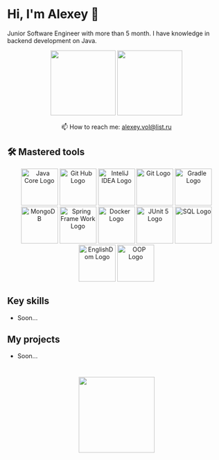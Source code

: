 # Hi, I'm Alexey 👋
Junior Software Engineer with more than 5 month. 
I have knowledge in backend development on Java.


<p align='center'>
   <a href="https://github-readme-stats.vercel.app/api?username=Belosnejechka&show_icons=true&count_private=true"><img
      height=150
      src="https://github-readme-stats.vercel.app/api?username=Belosnejechka&show_icons=true&count_private=true"/></a>
   <a href="https://github.com/Belosnejechka/github-readme-stats"><img 
      height=150
      src="https://github-readme-stats.vercel.app/api/top-langs/?username=Belosnejechka&layout=compact"/></a>
</p>
<p align='center'>
   📫 How to reach me: <a href='alexey.vol@list.ru'>alexey.vol@list.ru</a>
</p>


## 🛠 Mastered tools
<div class = "Stak">
   <p align='center'>
	   <image src="https://u.netology.ru/backend/uploads/page_assets/images/file/46322/tools_Java_color.png" alt="Java Core Logo" height=85>
      <image src="https://u.netology.ru/backend/uploads/page_assets/images/file/46313/tools_GIT_color.png" alt="Git Hub Logo" height=85> 
      <image src="https://u.netology.ru/backend/uploads/page_assets/images/file/46323/tools_IntelliJ_IDEA_color.png" alt="InteliJ IDEA Logo" height=85> 
      <image src="https://u.netology.ru/backend/uploads/page_assets/images/file/46300/tools_GitHub_color.png" alt="Git Logo" height=85> 
      <image src="https://u.netology.ru/backend/uploads/page_assets/images/file/46334/tools_Gradle_color.png" alt="Gradle Logo" height=85> 
      <image src="https://u.netology.ru/backend/uploads/page_assets/images/file/46321/tools_MongoDB_color.png" alt="MongoDB" height=85> 
      <image src="https://u.netology.ru/backend/uploads/page_assets/images/file/46335/tools_Spring_Framework_color.png" alt="Spring Frame Work Logo" height=85> 
      <image src="https://u.netology.ru/backend/uploads/page_assets/images/file/46306/tools_Docker_color.png" alt="Docker Logo" height=85>
      <image src="https://u.netology.ru/backend/uploads/page_assets/images/file/46327/tools_JUnit_color.png" alt="JUnit 5 Logo" height=85>
      <image src="https://u.netology.ru/backend/uploads/page_assets/images/file/46280/tools_SQL_color.png" alt="SQL Logo" height=85>
      <image src="https://u.netology.ru/backend/uploads/page_assets/images/file/46302/tools_EnglishDom_color.png" alt="EnglishDom Logo" height=85>
      <image src="https://achievement-images.teamtreehouse.com/badges_csharp_objects_stage01.png" alt="OOP Logo" height=85>
      
	      
</div>
<!---<div align="center" style="margin: 100px 0"> Java Core Git Hub InteliJ IDEA Git Gredle MongoDB Spring Framework Docker JUnit 5 SQL EnglishDom ООП </div>---!>

## Key skills

*   Soon...

## My projects

*   Soon...

<div align="center" style="margin: 40px 0">
   <a href="https://github.com/Belosnejechka/github-profile-views-counter">
       <img width="175px" src="https://komarev.com/ghpvc/?username=Belosnejechka&color=DE002D">
   </a>
</div>
